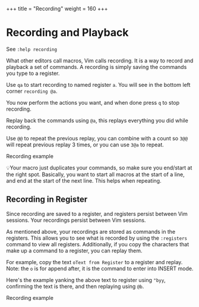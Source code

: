 +++
title = "Recording"
weight = 160
+++

# Recording and Playback

See `:help recording`

What other editors call macros, Vim calls recording. It is a way to record and playback a set of commands. A recording is simply saving the commands you type to a register.

Use `qa` to start recording to named register `a`. You will see in the bottom left corner `recording @a`.

You now perform the actions you want, and when done press `q` to stop recording.

Replay back the commands using `@a`, this replays everything you did while recording.

Use `@@` to repeat the previous replay, you can combine with a count so `3@@` will repeat previous replay 3 times, or you can use `3@a` to repeat.

Recording example

💡Your macro just duplicates your commands, so make sure you end/start at the right spot. Basically, you want to start all macros at the start of a line, and end at the start of the next line. This helps when repeating.

## Recording in Register

Since recording are saved to a register, and registers persist between Vim sessions. Your recordings persist between Vim sessions.

As mentioned above, your recordings are stored as commands in the registers. This allows you to see what is recorded by using the `:registers` command to view all registers. Additionally, if you copy the characters that make up a command to a register, you can replay them.

For example, copy the text `oText from Register` to a register and replay. Note: the `o` is for append after, it is the command to enter into INSERT mode.

Here's the example yanking the above text to register using `"byy`, confirming the text is there, and then replaying using `@b`.

Recording example
